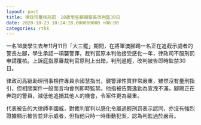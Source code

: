 ```yaml
---
layout: post
title: 律政司覆核刑罰　18歲學生腳踢警長改判監30日
date: 2020-10-23 18:24:28.000000000 +08:00
categories: rthk
---
```


一名18歲學生去年‪11月11日「大三罷」期間，在將軍澳‬腳踢一名正在追截示威者的警長左腳，學生承認一項襲警罪，裁判官原本判他接受感化一年，律政司不服刑罰申請覆核。上訴庭指原審裁判官原則上出錯，判刑過輕，改判被告即時監禁30日。

律政司高級助理刑事檢控專員余國慧指出，襲警罪性質非常嚴重，雖然沒有量刑指引，但相關案件一般而言均會判即時監禁。他指被告龔逸勤為宣洩不滿，腳踢正在奔跑的警員，減低他追捕其他人的機會，令案件更為嚴重。

代表被告的大律師李國威，對裁判官判以感化令屬過輕刑罰表示認同，亦沒有強烈證據顯示被告並非示威者，但指他只時一時衝動犯案，認為判監過於嚴苛。
